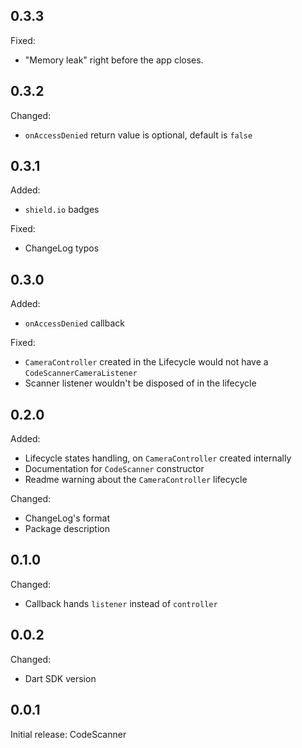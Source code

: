 ## 0.3.3

Fixed:
* "Memory leak" right before the app closes.

## 0.3.2

Changed:
* `onAccessDenied` return value is optional, default is `false`

## 0.3.1

Added:
* `shield.io` badges

Fixed:
* ChangeLog typos

## 0.3.0

Added:
* `onAccessDenied` callback

Fixed:
* `CameraController` created in the Lifecycle would not have a `CodeScannerCameraListener`
* Scanner listener wouldn't be disposed of in the lifecycle


## 0.2.0

Added:
* Lifecycle states handling, on `CameraController` created internally
* Documentation for `CodeScanner` constructor
* Readme warning about the `CameraController` lifecycle

Changed:
* ChangeLog's format
* Package description

## 0.1.0

Changed:
* Callback hands `listener` instead of `controller`

## 0.0.2

Changed:
* Dart SDK version

## 0.0.1

Initial release: CodeScanner
